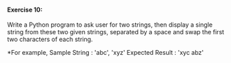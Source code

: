 #### Exercise 10:

Write a Python program to ask user for two strings, then display a single string from these two given strings, separated by a space and swap the first two characters of each string. 

*For example,
Sample String : 'abc', 'xyz' 
Expected Result : 'xyc abz'
